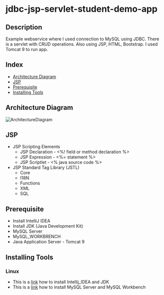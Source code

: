 # jdbc-jsp-servlet-student-demo-app

## Description
Example webservice where I used connection to MySQL using JDBC. There is a servlet with CRUD operations. Also using JSP, HTML, Bootstrap. I used Tomcat 9 to run app.

## Index
* [Architecture Diagram](#architecture-diagram)
* [JSP](#jsp)
* [Prerequisite](#prerequisite)
* [Installing Tools](#installing-tools)
  
## Architecture Diagram
![ArchitectureDiagram](https://user-images.githubusercontent.com/37801354/150788631-458788ad-f4b9-4c8c-9187-3c9a6f40544e.jpg)

## 

## JSP
* JSP Scripting Elements
    * JSP Declaration - <%!  field or method declaration %> 
    * JSP Expression - <%=  statement %>
    * JSP Scriptlet - <%  java source code %> 
* JSP Standard Tag Library (JSTL)
    * Core
    * I18N
    * Functions
    * XML
    * SQL

## Prerequisite
* Install IntelliJ IDEA
* Install JDK (Java Development Kit)
* MySQL Server
* MySQL_WORKBRENCH
* Java Application Server - Tomcat 9

## Installing Tools
### Linux
* This is a [link]() how to install Intellij_IDEA and JDK
* This is a [link]() how to install MySQL Server and MySQL Workbench

